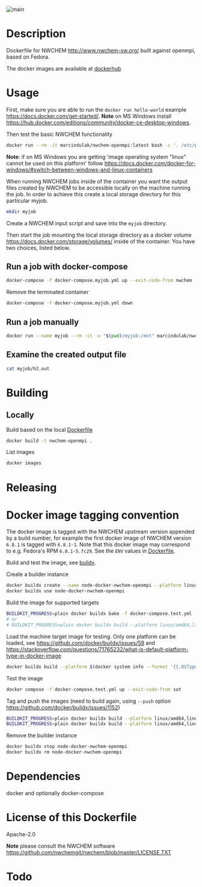 ![main](https://github.com/marcindulak/docker-nwchem-openmpi/workflows/main/badge.svg)

# Description

Dockerfile for NWCHEM http://www.nwchem-sw.org/ built against openmpi, based on Fedora.

The docker images are available at [dockerhub](https://hub.docker.com/r/marcindulak/nwchem-openmpi)


# Usage

First, make sure you are able to run the `docker run hello-world` example https://docs.docker.com/get-started/.
**Note** on MS Windows install https://hub.docker.com/editions/community/docker-ce-desktop-windows.

Then test the basic NWCHEM functionality

```sh
docker run --rm -it marcindulak/nwchem-openmpi:latest bash -c '. /etc/profile.d/modules.sh&& module use /usr/share/modulefiles&& module load mpi/openmpi&& echo -e "geometry\nH 0 0 0\nH 0 0 1\nend\nbasis\nH library STO-3G\nend\ntask dft energy" > /tmp/h2.nw && mpiexec --allow-run-as-root -np 1 nwchem_openmpi /tmp/h2.nw'
```

**Note**: if on MS Windows you are getting 'image operating system "linux" cannot be used on this platform' follow https://docs.docker.com/docker-for-windows/#switch-between-windows-and-linux-containers

When running NWCHEM jobs inside of the container you want the output files created by NWCHEM to
be accessible locally on the machine running the job.
In order to achieve this create a local storage directory for this particular myjob.

```sh
mkdir myjob
```

Create a NWCHEM input script and save into the `myjob` directory.

Then start the job mounting the local storage directory as a docker volume https://docs.docker.com/storage/volumes/ inside of the container.
You have two choices, listed below.

## Run a job with docker-compose

```sh
docker-compose -f docker-compose.myjob.yml up --exit-code-from nwchem
```

Remove the terminated container

```sh
docker-compose -f docker-compose.myjob.yml down
```

## Run a job manually

```sh
docker run --name myjob --rm -it -v "$(pwd)/myjob:/mnt" marcindulak/nwchem-openmpi:latest bash -c '. /etc/profile.d/modules.sh&& module use /usr/share/modulefiles&& module load mpi/openmpi&& cd /mnt&& mpiexec --allow-run-as-root -np 2 nwchem_openmpi h2.nw > h2.out'
```

## Examine the created output file

```sh
cat myjob/h2.out
```


# Building

## Locally

Build based on the local [Dockerfile](Dockerfile)

```sh
docker build -t nwchem-openmpi .
```

List images

```sh
docker images
```


# Releasing

# Docker image tagging convention

The docker image is tagged with the NWCHEM upstream version appended by a build number,
for example the first docker image of NWCHEM version `6.8.1` is tagged with `6.8.1-1`.
Note that this docker image may correspond to e.g. Fedora's RPM `6.8.1-5.fc29`.
See the `ENV` values in [Dockerfile](Dockerfile).

Build and test the image, see [buildx](https://docs.docker.com/engine/reference/commandline/buildx/).

Create a builder instance

```sh
docker buildx create --name node-docker-nwchem-openmpi --platform linux/amd64,linux/arm64
docker buildx use node-docker-nwchem-openmpi
```

Build the image for supported targets

```sh
BUILDKIT_PROGRESS=plain docker buildx bake -f docker-compose.test.yml --set '*.platform=linux/amd64,linux/arm64' --no-cache
# or
# BUILDKIT_PROGRESS=plain docker buildx build --platform linux/amd64,linux/arm64 --no-cache .
```

Load the machine target image for testing. Only one platform can be loaded,
see https://github.com/docker/buildx/issues/59 and https://stackoverflow.com/questions/71765232/what-is-default-platform-type-in-docker-image
```sh
docker buildx build --platform $(docker system info --format '{{.OSType}}/{{.Architecture}}') -t docker-nwchem-openmpi-sut:latest --load .
```

Test the image

```sh
docker compose -f docker-compose.test.yml up --exit-code-from sut
```

Tag and push the images (need to build again, using `--push` option https://github.com/docker/buildx/issues/1152)
```sh
BUILDKIT_PROGRESS=plain docker buildx build --platform linux/amd64,linux/arm64 -t marcindulak/nwchem-openmpi:6.8.1-1 --push .
BUILDKIT_PROGRESS=plain docker buildx build --platform linux/amd64,linux/arm64 -t marcindulak/nwchem-openmpi:latest --push .
```

Remove the builder instance

```sh
docker buildx stop node-docker-nwchem-openmpi
docker buildx rm node-docker-nwchem-openmpi
```


# Dependencies

docker and optionally docker-compose


# License of this Dockerfile

Apache-2.0

**Note** please consult the NWCHEM software https://github.com/nwchemgit/nwchem/blob/master/LICENSE.TXT


# Todo
